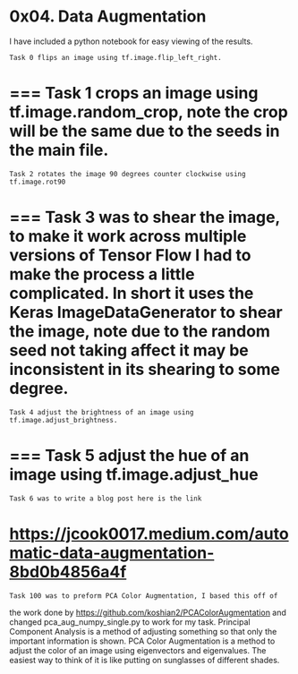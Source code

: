 # 0x04. Data Augmentation

I have included a python notebook for easy viewing of the results.

    Task 0 flips an image using tf.image.flip_left_right.
===
    Task 1 crops an image using tf.image.random_crop, note the crop will be the
    same due to the seeds in the main file.
===
    Task 2 rotates the image 90 degrees counter clockwise using tf.image.rot90
===
    Task 3 was to shear the image, to make it work across multiple versions of
    Tensor Flow I had to make the process a little complicated. In short it uses
    the Keras ImageDataGenerator to shear the image, note due to the random seed
    not taking affect it may be inconsistent in its shearing to some degree.
===
    Task 4 adjust the brightness of an image using tf.image.adjust_brightness.
===
    Task 5 adjust the hue of an image using tf.image.adjust_hue
===
    Task 6 was to write a blog post here is the link
https://jcook0017.medium.com/automatic-data-augmentation-8bd0b4856a4f
===
    Task 100 was to preform PCA Color Augmentation, I based this off of
the work done by https://github.com/koshian2/PCAColorAugmentation and
changed pca_aug_numpy_single.py to work for my task. Principal Component
Analysis is a method of adjusting something so that only the important
information is shown. PCA Color Augmentation is a method to adjust the
color of an image using eigenvectors and eigenvalues. The easiest way to
think of it is like putting on sunglasses of different shades.
